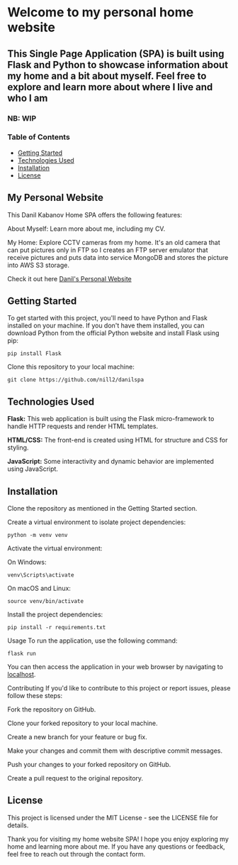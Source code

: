# Welcome to my personal home website

## This Single Page Application (SPA) is built using Flask and Python to showcase information about my home and a bit about myself. Feel free to explore and learn more about where I live and who I am

### NB: WIP

### Table of Contents

- [Getting Started](#getting-started)
- [Technologies Used](#technologies-used)
- [Installation](#installation)
- [License](#license)

## My Personal Website

This Danil Kabanov Home SPA offers the following features:

About Myself: Learn more about me, including my CV.

My Home: Explore CCTV cameras from my home.
It's an old camera that can put pictures only in FTP
so I creates an FTP server emulator that receive pictures and
puts data into service MongoDB and stores the picture into AWS S3 storage.

Check it out here [Danil's Personal Website](https://nill-spa.onrender.com/)

## Getting Started

To get started with this project, you'll need to have Python and Flask installed on your machine. If you don't have them installed, you can download Python from the official Python website and install Flask using pip:

```shell
pip install Flask
```

Clone this repository to your local machine:

```shell
git clone https://github.com/nill2/danilspa
```

## Technologies Used

**Flask:** This web application is built using the Flask micro-framework to handle HTTP requests and render HTML templates.

**HTML/CSS:** The front-end is created using HTML for structure and CSS for styling.

**JavaScript:** Some interactivity and dynamic behavior are implemented using JavaScript.

## Installation

Clone the repository as mentioned in the Getting Started section.

Create a virtual environment to isolate project dependencies:

```shell
python -m venv venv
```

Activate the virtual environment:

On Windows:

```shell
venv\Scripts\activate
```

On macOS and Linux:

```shell
source venv/bin/activate
```

Install the project dependencies:

```shell
pip install -r requirements.txt
```

Usage
To run the application, use the following command:

```shell
flask run
```

You can then access the application in your web browser by navigating to [localhost](http://localhost:5000).

Contributing
If you'd like to contribute to this project or report issues, please follow these steps:

Fork the repository on GitHub.

Clone your forked repository to your local machine.

Create a new branch for your feature or bug fix.

Make your changes and commit them with descriptive commit messages.

Push your changes to your forked repository on GitHub.

Create a pull request to the original repository.

## License

This project is licensed under the MIT License - see the LICENSE file for details.

Thank you for visiting my home website SPA! I hope you enjoy exploring my home and learning more about me. If you have any questions or feedback, feel free to reach out through the contact form.
